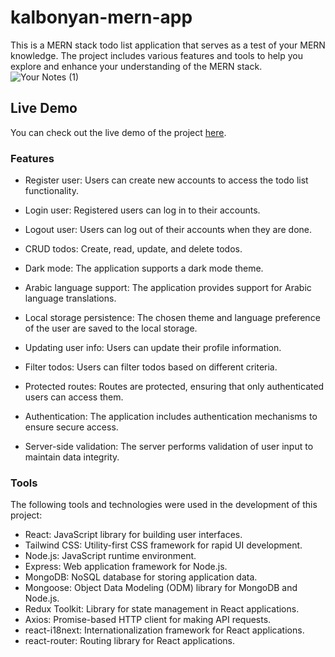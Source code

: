 # kalbonyan-mern-app
This is a MERN stack todo list application that serves as a test of your MERN knowledge. The project includes various features and tools to help you explore and enhance your understanding of the MERN stack.
![Your Notes (1)](https://github.com/HazemHussein14/kalbonyan-mern-app/assets/113997542/722b67a3-28c6-49e9-91c0-e5620f8105e6)
## Live Demo

You can check out the live demo of the project [here](https://your-live-demo-url).


### Features

- Register user: Users can create new accounts to access the todo list functionality.
- Login user: Registered users can log in to their accounts.
- Logout user: Users can log out of their accounts when they are done.

- CRUD todos: Create, read, update, and delete todos.
- Dark mode: The application supports a dark mode theme.
- Arabic language support: The application provides support for Arabic language translations.
- Local storage persistence: The chosen theme and language preference of the user are saved to the local storage.
- Updating user info: Users can update their profile information.
- Filter todos: Users can filter todos based on different criteria.
- Protected routes: Routes are protected, ensuring that only authenticated users can access them.
- Authentication: The application includes authentication mechanisms to ensure secure access.
- Server-side validation: The server performs validation of user input to maintain data integrity.

### Tools

The following tools and technologies were used in the development of this project:

- React: JavaScript library for building user interfaces.
- Tailwind CSS: Utility-first CSS framework for rapid UI development.
- Node.js: JavaScript runtime environment.
- Express: Web application framework for Node.js.
- MongoDB: NoSQL database for storing application data.
- Mongoose: Object Data Modeling (ODM) library for MongoDB and Node.js.
- Redux Toolkit: Library for state management in React applications.
- Axios: Promise-based HTTP client for making API requests.
- react-i18next: Internationalization framework for React applications.
- react-router: Routing library for React applications.
